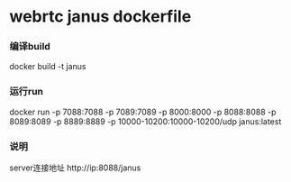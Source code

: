 # webrtc janus dockerfile

### 编译build
docker build -t janus


### 运行run
docker run -p 7088:7088 -p 7089:7089 -p 8000:8000 -p 8088:8088 -p 8089:8089 -p 8889:8889 -p 10000-10200:10000-10200/udp janus:latest

### 说明
server连接地址 http://ip:8088/janus
